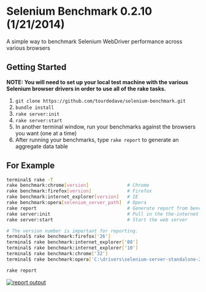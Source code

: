 # Selenium Benchmark 0.2.10 (1/21/2014)
A simple way to benchmark Selenium WebDriver performance across various browsers

## Getting Started

__NOTE: You will need to set up your local test machine with the various Selenium browser drivers in order to use all of the rake tasks.__

1. `git clone https://github.com/tourdedave/selenium-benchmark.git`
2. `bundle install`
3. `rake server:init`
4. `rake server:start`
5. In another terminal window, run your benchmarks against the browsers you want (one at a time)
6. After running your benchmarks, type `rake report` to generate an aggregate data table

## For Example

```sh
terminal$ rake -T
rake benchmark:chrome[version]              # Chrome
rake benchmark:firefox[version]             # Firefox
rake benchmark:internet_explorer[version]   # IE
rake benchmark:opera[selenium_server_path]  # Opera
rake report                                 # Generate report from benchmark data
rake server:init                            # Pull in the the-internet after initial checkout
rake server:start                           # Start the web server
```

```sh
# The version number is important for reporting.
terminal$ rake benchmark:firefox['26']
terminal$ rake benchmark:internet_explorer['08']
terminal$ rake benchmark:internet_explorer['10']
terminal$ rake benchmark:chrome['32']
terminal$ rake benchmark:opera['C:\drivers\selenium-server-standalone-2.39.0.jar']
```

```sh
rake report
```

[![report output](https://www.dropbox.com/s/xm3tavgpx4mp0w7/Screenshot%202014-01-21%2021.24.42.png)](https://www.dropbox.com/s/xm3tavgpx4mp0w7/Screenshot%202014-01-21%2021.24.42.png)

